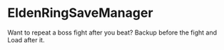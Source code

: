 # EldenRingSaveManager
Want to repeat a boss fight after you beat? Backup before the fight and Load after it.
